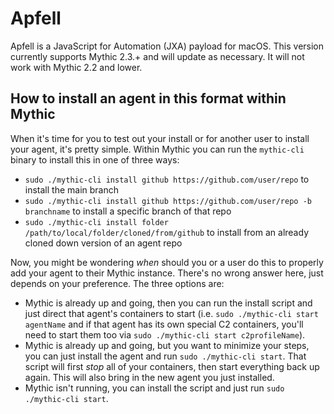 # Apfell

Apfell is a JavaScript for Automation (JXA) payload for macOS. This version currently supports Mythic 2.3.+ and will update as necessary. It will not work with Mythic 2.2 and lower.

## How to install an agent in this format within Mythic

When it's time for you to test out your install or for another user to install your agent, it's pretty simple. Within Mythic you can run the `mythic-cli` binary to install this in one of three ways:

* `sudo ./mythic-cli install github https://github.com/user/repo` to install the main branch
* `sudo ./mythic-cli install github https://github.com/user/repo -b branchname` to install a specific branch of that repo
* `sudo ./mythic-cli install folder /path/to/local/folder/cloned/from/github` to install from an already cloned down version of an agent repo

Now, you might be wondering _when_ should you or a user do this to properly add your agent to their Mythic instance. There's no wrong answer here, just depends on your preference. The three options are:

* Mythic is already up and going, then you can run the install script and just direct that agent's containers to start (i.e. `sudo ./mythic-cli start agentName` and if that agent has its own special C2 containers, you'll need to start them too via `sudo ./mythic-cli start c2profileName`).
* Mythic is already up and going, but you want to minimize your steps, you can just install the agent and run `sudo ./mythic-cli start`. That script will first _stop_ all of your containers, then start everything back up again. This will also bring in the new agent you just installed.
* Mythic isn't running, you can install the script and just run `sudo ./mythic-cli start`. 

